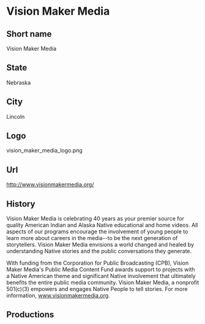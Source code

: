 # Vision Maker Media

## Short name

Vision Maker Media

## State

Nebraska

## City

Lincoln

## Logo

vision\_maker\_media\_logo.png

## Url

http://www.visionmakermedia.org/

## History

Vision Maker Media is celebrating 40 years as your premier source for quality American Indian and Alaska Native educational and home videos. All aspects of our programs encourage the involvement of young people to learn more about careers in the media--to be the next generation of storytellers. Vision Maker Media envisions a world changed and healed by understanding Native stories and the public conversations they generate. 

With funding from the Corporation for Public Broadcasting (CPB), Vision Maker Media's Public Media Content Fund awards support to projects with a Native American theme and significant Native involvement that ultimately benefits the entire public media community. Vision Maker Media, a nonprofit 501(c)(3) empowers and engages Native People to tell stories. For more information, www.visionmakermedia.org.

## Productions
